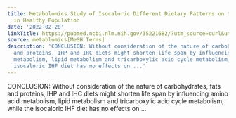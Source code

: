 ```yaml
---
title: Metabolomics Study of Isocaloric Different Dietary Patterns on the Life Span
  in Healthy Population
date: '2022-02-28'
linkTitle: https://pubmed.ncbi.nlm.nih.gov/35221682/?utm_source=curl&utm_medium=rss&utm_campaign=pubmed-2&utm_content=1Zkrxt7ktlCbHBXEV3v65xxSnkSWNsJ1A6Fq3gBniKhGfIUslK&fc=20210907212339&ff=20220302195939&v=2.17.5
source: metablomics[MeSH Terms]
description: 'CONCLUSION: Without consideration of the nature of carbohydrates, fats
  and proteins, IHP and IHC diets might shorten life span by influencing amino acid
  metabolism, lipid metabolism and tricarboxylic acid cycle metabolism, while the
  isocaloric IHF diet has no effects on ...'
---
```

CONCLUSION: Without consideration of the nature of carbohydrates, fats and proteins, IHP and IHC diets might shorten life span by influencing amino acid metabolism, lipid metabolism and tricarboxylic acid cycle metabolism, while the isocaloric IHF diet has no effects on ...